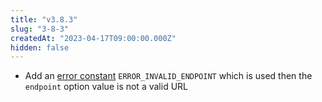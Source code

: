 ```yaml
---
title: "v3.8.3"
slug: "3-8-3"
createdAt: "2023-04-17T09:00:00.000Z"
hidden: false
---
```

- Add an [error constant](doc:js-agent#error-handling) `ERROR_INVALID_ENDPOINT` which is used then the `endpoint` option value is not a valid URL